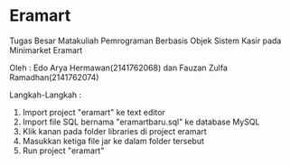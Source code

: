 # Eramart
Tugas Besar Matakuliah Pemrograman Berbasis Objek
Sistem Kasir pada Minimarket Eramart

Oleh : Edo Arya Hermawan(2141762068) dan Fauzan Zulfa Ramadhan(2141762074)

Langkah-Langkah :
1. Import project "eramart" ke text editor
2. Import file SQL bernama "eramartbaru.sql" ke database MySQL
3. Klik kanan pada folder libraries di project eramart
4. Masukkan ketiga file jar ke dalam folder tersebut
5. Run project "eramart"
